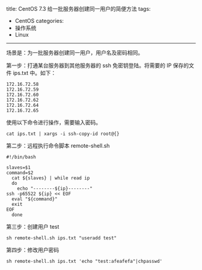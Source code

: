 title: CentOS 7.3 给一批服务器创建同一用户的简便方法
tags:
- CentOS
categories:
- 操作系统
- Linux
---
  
场景是：为一批服务器创建同一用户，用户名及密码相同。

<!-- more -->

第一步：打通某台服务器到其他服务器的 ssh 免密钥登陆。将需要的 IP 保存的文件 ips.txt 中。如下：

    172.16.72.58
    172.16.72.59
    172.16.72.60
    172.16.72.62
    172.16.72.64
    172.16.72.65

使用以下命令进行操作，需要输入密码。

    cat ips.txt | xargs -i ssh-copy-id root@{}
    
第二步：远程执行命令脚本 remote-shell.sh

    #!/bin/bash
    
    slaves=$1
    command=$2
      cat ${slaves} | while read ip
      do
        echo "--------${ip}--------"
    ssh -p65522 ${ip} << EOF
      eval "${command}"
      exit
    EOF
      done

第三步：创建用户 test

    sh remote-shell.sh ips.txt "useradd test"

第四步：修改用户密码

    sh remote-shell.sh ips.txt 'echo "test:afeafefa"|chpasswd'
